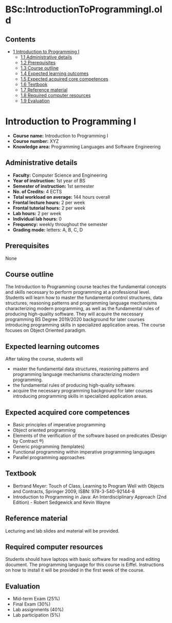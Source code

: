 






BSc:IntroductionToProgrammingI.old
==================================






Contents
--------


* [1 Introduction to Programming I](#Introduction_to_Programming_I)
	+ [1.1 Administrative details](#Administrative_details)
	+ [1.2 Prerequisites](#Prerequisites)
	+ [1.3 Course outline](#Course_outline)
	+ [1.4 Expected learning outcomes](#Expected_learning_outcomes)
	+ [1.5 Expected acquired core competences](#Expected_acquired_core_competences)
	+ [1.6 Textbook](#Textbook)
	+ [1.7 Reference material](#Reference_material)
	+ [1.8 Required computer resources](#Required_computer_resources)
	+ [1.9 Evaluation](#Evaluation)



Introduction to Programming I
=============================


* **Course name:** Introduction to Programming I
* **Course number:** XYZ
* **Knowledge area:** Programming Languages and Software Engineering


Administrative details
----------------------


* **Faculty:** Computer Science and Engineering
* **Year of instruction:** 1st year of BS
* **Semester of instruction:** 1st semester
* **No. of Credits:** 4 ECTS
* **Total workload on average:** 144 hours overall
* **Frontal lecture hours:** 2 per week
* **Frontal tutorial hours:** 2 per week
* **Lab hours:** 2 per week
* **Individual lab hours:** 0
* **Frequency:** weekly throughout the semester
* **Grading mode:** letters: A, B, C, D


Prerequisites
-------------


None



Course outline
--------------


The Introduction to Programming course teaches the fundamental concepts and skills necessary to perform programming at a professional level. Students will learn how to master the fundamental control structures, data structures, reasoning patterns and programming language mechanisms characterizing modern programming, as well as the fundamental rules of producing high-quality software. They will acquire the necessary programming BS Degree 2019/2020 background for later courses introducing programming skills in specialized application areas. The course focuses on Object Oriented paradigm.



Expected learning outcomes
--------------------------


After taking the course, students will



* master the fundamental data structures, reasoning patterns and programming language mechanisms characterizing modern programming.
* the fundamental rules of producing high-quality software.
* acquire the necessary programming background for later courses introducing programming skills in specialized application areas.


Expected acquired core competences
----------------------------------


* Basic principles of imperative programming
* Object oriented programming
* Elements of the verification of the software based on predicates (Design by Contract ®)
* Generic programming (templates)
* Functional programming within imperative programming languages
* Parallel programming approaches


Textbook
--------


* Bertrand Meyer: Touch of Class, Learning to Program Well with Objects and Contracts, Springer 2009, ISBN: 978-3-540-92144-8
* Introduction to Programming in Java: An Interdisciplinary Approach (2nd Edition) - Robert Sedgewick and Kevin Wayne


Reference material
------------------


Lecturing and lab slides and material will be provided.



Required computer resources
---------------------------


Students should have laptops with basic software for reading and editing document. The programming language for this course is Eiffel. Instructions on how to install it will be provided in the first week of the course.



Evaluation
----------


* Mid-term Exam (25%)
* Final Exam (30%)
* Lab assignments (40%)
* Lab participation (5%)










